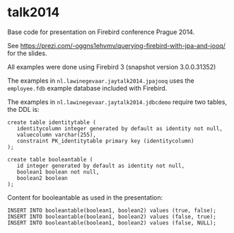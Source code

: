 talk2014
========

Base code for presentation on Firebird conference Prague 2014.

See https://prezi.com/-oggns1ehvmv/querying-firebird-with-jpa-and-jooq/ for the slides.

All examples were done using Firebird 3 (snapshot version 3.0.0.31352)

The examples in `nl.lawinegevaar.jaytalk2014.jpajooq` uses the `employee.fdb` example database included with Firebird.

The examples in `nl.lawinegevaar.jaytalk2014.jdbcdemo` require two tables, the DDL is:

    create table identitytable (
       identitycolumn integer generated by default as identity not null,
       valuecolumn varchar(255),
       constraint PK_identitytable primary key (identitycolumn)
    );
    
    create table booleantable (
       id integer generated by default as identity not null,
       boolean1 boolean not null,
       boolean2 boolean
    );

Content for booleantable as used in the presentation:

    INSERT INTO booleantable(boolean1, boolean2) values (true, false);
    INSERT INTO booleantable(boolean1, boolean2) values (false, true);
    INSERT INTO booleantable(boolean1, boolean2) values (false, NULL);

